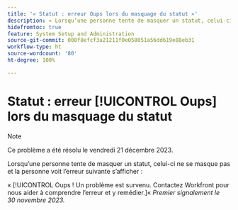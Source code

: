 ```yaml
---
title: '« Statut : erreur Oups lors du masquage du statut »'
description: « Lorsqu’une personne tente de masquer un statut, celui-ci ne se charge pas et une erreur de type Oups apparaît. »
hidefromtoc: true
feature: System Setup and Administration
source-git-commit: 008f8efcf3a21211f0e058051a56dd619e88eb31
workflow-type: ht
source-wordcount: '80'
ht-degree: 100%

---
```



# Statut : erreur [!UICONTROL Oups] lors du masquage du statut

>[!NOTE]
>
>Ce problème a été résolu le vendredi 21 décembre 2023.

Lorsqu’une personne tente de masquer un statut, celui-ci ne se masque pas et la personne voit l’erreur suivante s’afficher :

« [!UICONTROL Oups ! Un problème est survenu. Contactez Workfront pour nous aider à comprendre l’erreur et y remédier.]«
_Premier signalement le 30 novembre 2023._
